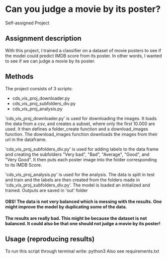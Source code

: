 # Can you judge a movie by its poster?
Self-assigned Project


## Assignment description
With this project, I trained a classifier on a dataset of movie posters to see if the model could predict IMDB score from its poster. 
In other words, I wanted to see if we can judge a movie by its poster. 

## Methods
The project consists of 3 scripts:
 * cds_vis_proj_downloader.py
 * cds_vis_proj_subfolders_div.py
 * cds_vis_proj_analysis.py

'cds_vis_proj_downloader.py' is used for downloading the images. It loads the data from a csv, and creates a subset, where only the first 10.000 are used. 
It then defines a folder_create function and a download_images function. The download_images function downloads the images from their url in the dataframe.

'cds_vis_proj_subfolders_div.py' is used for adding labels to the data frame and creating the subfolders "Very bad", "Bad", "Average", "Good", and "Very Good". It then puts each poster image into the folder corresponding to its IMDB Score.

'cds_vis_proj_analysis.py' is used for the analysis. The data is split in test and train and the labels are then created from the folders made in 'cds_vis_proj_subfolders_div.py'. The model is loaded an initialized and trained. Outputs are saved in 'out' folder

#### OBS! The data is not very balanced which is messing with the results. One might improve the model by duplicating some of the data. 
#### The results are really bad. This might be because the dataset is not balanced. It could also be that one should not judge a movie by its poster!

## Usage (reproducing results)
To run this script through terminal write: python3
Also see requirements.txt
